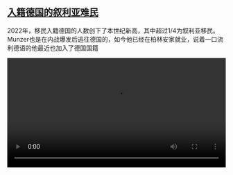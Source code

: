 <!--1716389225000-->
[入籍德国的叙利亚难民](https://www.dw.com/zh/%E5%85%A5%E7%B1%8D%E5%BE%B7%E5%9B%BD%E7%9A%84%E5%8F%99%E5%88%A9%E4%BA%9A%E9%9A%BE%E6%B0%91/a-69131694)
------

<p>2022年，移民入籍德国的人数创下了本世纪新高，其中超过1/4为叙利亚移民。Munzer也是在内战爆发后逃往德国的，如今他已经在柏林安家就业，说着一口流利德语的他最近也加入了德国国籍</small></p><video src="https://tvdownloaddw-a.akamaihd.net/Events/mp4/vdt_zh/2024/bchi240520_munzerpass_01smw_AVC_1280x720.mp4" controls style="width:100%"></video>
